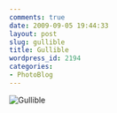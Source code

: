 ```yaml
---
comments: true
date: 2009-09-05 19:44:33
layout: post
slug: gullible
title: Gullible
wordpress_id: 2194
categories:
- PhotoBlog
---
```


![Gullible](http://ryanfitzer.com/main/wp-content/uploads/2009/09/9-5-09-11.jpg)

